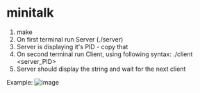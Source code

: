 # minitalk

1. make
2. On first terminal run Server (./server)
3. Server is displaying it's PID - copy that
4. On second terminal run Client, using following syntax: ./client <server_PID> <string you want to pass>
5. Server should display the string and wait for the next client

  Example:
![image](https://user-images.githubusercontent.com/41788700/127568217-f0c746d6-9ff9-4691-83b3-7f8e0574fd7d.png)
